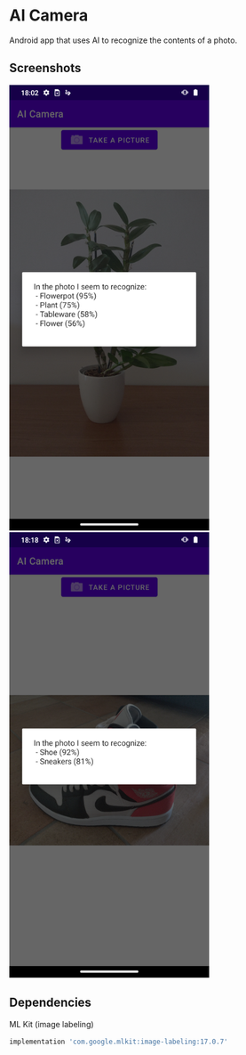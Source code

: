 # AI Camera
Android app that uses AI to recognize the contents of a photo.

## Screenshots

<a href="https://github.com/ncant04/AI-Camera">
   <img src="screenshots/plant2.png" alt="screenshot" width="360" height="800">
</a>
<a href="https://github.com/ncant04/AI-Camera">
   <img src="screenshots/shoes2.png" alt="screenshot" width="360" height="800">
</a>

## Dependencies
ML Kit (image labeling)
   ```sh
   implementation 'com.google.mlkit:image-labeling:17.0.7'
   ```
